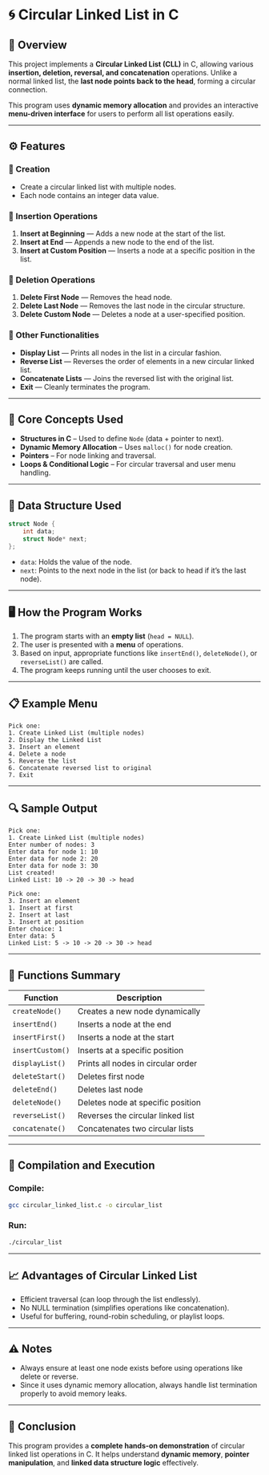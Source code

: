 # 🌀 Circular Linked List in C

## 📘 Overview

This project implements a **Circular Linked List (CLL)** in C, allowing various **insertion, deletion, reversal, and concatenation** operations.
Unlike a normal linked list, the **last node points back to the head**, forming a circular connection.

This program uses **dynamic memory allocation** and provides an interactive **menu-driven interface** for users to perform all list operations easily.

---

## ⚙️ Features

### 🔹 Creation

* Create a circular linked list with multiple nodes.
* Each node contains an integer data value.

### 🔹 Insertion Operations

1. **Insert at Beginning** — Adds a new node at the start of the list.
2. **Insert at End** — Appends a new node to the end of the list.
3. **Insert at Custom Position** — Inserts a node at a specific position in the list.

### 🔹 Deletion Operations

1. **Delete First Node** — Removes the head node.
2. **Delete Last Node** — Removes the last node in the circular structure.
3. **Delete Custom Node** — Deletes a node at a user-specified position.

### 🔹 Other Functionalities

* **Display List** — Prints all nodes in the list in a circular fashion.
* **Reverse List** — Reverses the order of elements in a new circular linked list.
* **Concatenate Lists** — Joins the reversed list with the original list.
* **Exit** — Cleanly terminates the program.

---

## 🧠 Core Concepts Used

* **Structures in C** – Used to define `Node` (data + pointer to next).
* **Dynamic Memory Allocation** – Uses `malloc()` for node creation.
* **Pointers** – For node linking and traversal.
* **Loops & Conditional Logic** – For circular traversal and user menu handling.

---

## 🧩 Data Structure Used

```c
struct Node {
    int data;
    struct Node* next;
};
```

* `data`: Holds the value of the node.
* `next`: Points to the next node in the list (or back to head if it’s the last node).

---

## 🖥️ How the Program Works

1. The program starts with an **empty list** (`head = NULL`).
2. The user is presented with a **menu** of operations.
3. Based on input, appropriate functions like `insertEnd()`, `deleteNode()`, or `reverseList()` are called.
4. The program keeps running until the user chooses to exit.

---

## 📋 Example Menu

```
Pick one:
1. Create Linked List (multiple nodes)
2. Display the Linked List
3. Insert an element
4. Delete a node
5. Reverse the list
6. Concatenate reversed list to original
7. Exit
```

---

## 🔍 Sample Output

```
Pick one:
1. Create Linked List (multiple nodes)
Enter number of nodes: 3
Enter data for node 1: 10
Enter data for node 2: 20
Enter data for node 3: 30
List created!
Linked List: 10 -> 20 -> 30 -> head

Pick one:
3. Insert an element
1. Insert at first
2. Insert at last
3. Insert at position
Enter choice: 1
Enter data: 5
Linked List: 5 -> 10 -> 20 -> 30 -> head
```

---

## 🧮 Functions Summary

| Function         | Description                        |
| ---------------- | ---------------------------------- |
| `createNode()`   | Creates a new node dynamically     |
| `insertEnd()`    | Inserts a node at the end          |
| `insertFirst()`  | Inserts a node at the start        |
| `insertCustom()` | Inserts at a specific position     |
| `displayList()`  | Prints all nodes in circular order |
| `deleteStart()`  | Deletes first node                 |
| `deleteEnd()`    | Deletes last node                  |
| `deleteNode()`   | Deletes node at specific position  |
| `reverseList()`  | Reverses the circular linked list  |
| `concatenate()`  | Concatenates two circular lists    |

---

## 🧰 Compilation and Execution

### **Compile:**

```bash
gcc circular_linked_list.c -o circular_list
```

### **Run:**

```bash
./circular_list
```

---

## 📈 Advantages of Circular Linked List

* Efficient traversal (can loop through the list endlessly).
* No NULL termination (simplifies operations like concatenation).
* Useful for buffering, round-robin scheduling, or playlist loops.

---

## ⚠️ Notes

* Always ensure at least one node exists before using operations like delete or reverse.
* Since it uses dynamic memory allocation, always handle list termination properly to avoid memory leaks.

---

## 🏁 Conclusion

This program provides a **complete hands-on demonstration** of circular linked list operations in C.
It helps understand **dynamic memory**, **pointer manipulation**, and **linked data structure logic** effectively.
